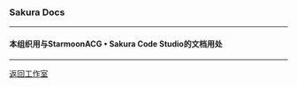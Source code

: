 ### Sakura Docs
---
#### 本组织用与StarmoonACG • Sakura Code Studio的文档用处
---
[返回工作室](https://github.com/sakuracodestudio)
